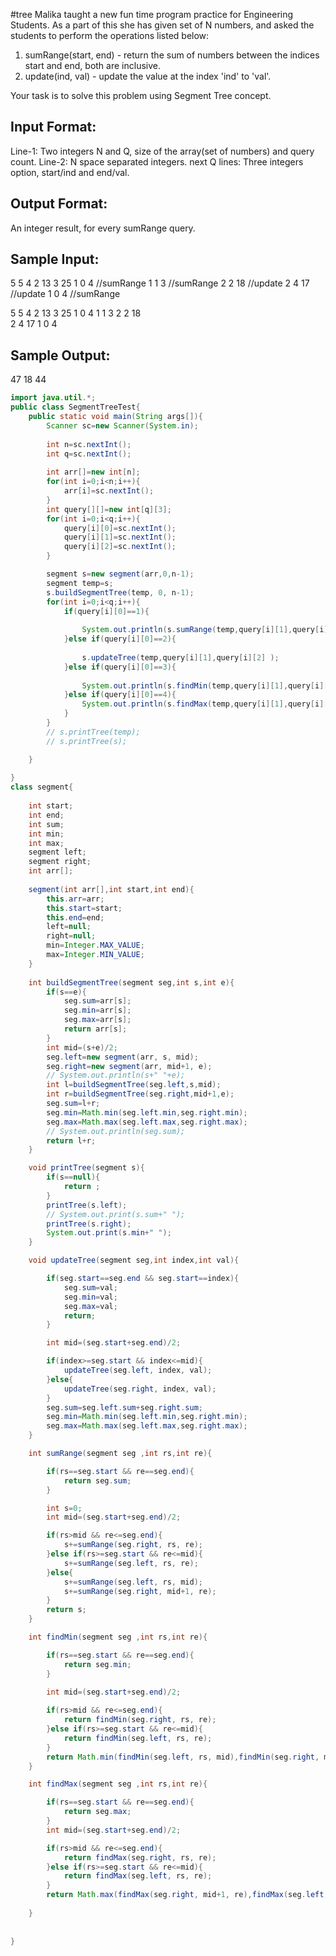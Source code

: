 #tree
Malika taught a new fun time program practice for Engineering Students.
As a part of this she has given set of N numbers, and asked the students 
to perform the operations listed below:
1. sumRange(start, end) - return the sum of numbers between the indices start and end, both are inclusive.
2. update(ind, val) - update the value at the index 'ind' to 'val'.

Your task is to solve this problem using Segment Tree concept.

Input Format:
-------------
Line-1: Two integers N and Q, size of the array(set of numbers) and query count.
Line-2: N space separated integers.
next Q lines: Three integers option, start/ind and end/val.

Output Format:
--------------
An integer result, for every sumRange query.


Sample Input:
-------------
5 5
4 2 13 3 25
1 0 4		//sumRange
1 1 3		//sumRange
2 2 18	//update
2 4 17	//update
1 0 4		//sumRange

5 5
4 2 13 3 25
1 0 4
1 1 3
2 2 18	
2 4 17
1 0 4	

Sample Output:
--------------
47
18
44

```java
import java.util.*;
public class SegmentTreeTest{
    public static void main(String args[]){
        Scanner sc=new Scanner(System.in);
        
        int n=sc.nextInt();
        int q=sc.nextInt();
        
        int arr[]=new int[n];
        for(int i=0;i<n;i++){
            arr[i]=sc.nextInt();
        }
        int query[][]=new int[q][3];
        for(int i=0;i<q;i++){
            query[i][0]=sc.nextInt();
            query[i][1]=sc.nextInt();
            query[i][2]=sc.nextInt();
        }

        segment s=new segment(arr,0,n-1);
        segment temp=s;
        s.buildSegmentTree(temp, 0, n-1);
        for(int i=0;i<q;i++){
            if(query[i][0]==1){
                
                System.out.println(s.sumRange(temp,query[i][1],query[i][2] ));
            }else if(query[i][0]==2){
                
                s.updateTree(temp,query[i][1],query[i][2] );
            }else if(query[i][0]==3){
                
                System.out.println(s.findMin(temp,query[i][1],query[i][2] ));
            }else if(query[i][0]==4){
                System.out.println(s.findMax(temp,query[i][1],query[i][2] ));
            }
        }
        // s.printTree(temp);
        // s.printTree(s);

    }
    
}
class segment{
    
    int start;
    int end;
    int sum;
    int min;
    int max;
    segment left;
    segment right;
    int arr[];
    
    segment(int arr[],int start,int end){
        this.arr=arr;
        this.start=start;
        this.end=end;
        left=null;
        right=null;
        min=Integer.MAX_VALUE;
        max=Integer.MIN_VALUE;
    }
    
    int buildSegmentTree(segment seg,int s,int e){
        if(s==e){
            seg.sum=arr[s];
            seg.min=arr[s];
            seg.max=arr[s];
            return arr[s];
        }
        int mid=(s+e)/2;
        seg.left=new segment(arr, s, mid);
        seg.right=new segment(arr, mid+1, e); 
        // System.out.println(s+" "+e);
        int l=buildSegmentTree(seg.left,s,mid);
        int r=buildSegmentTree(seg.right,mid+1,e);
        seg.sum=l+r;
        seg.min=Math.min(seg.left.min,seg.right.min);
        seg.max=Math.max(seg.left.max,seg.right.max);
        // System.out.println(seg.sum);
        return l+r;
    }

    void printTree(segment s){
        if(s==null){
            return ;
        }
        printTree(s.left);
        // System.out.print(s.sum+" ");
        printTree(s.right);
        System.out.print(s.min+" ");
    }

    void updateTree(segment seg,int index,int val){

        if(seg.start==seg.end && seg.start==index){
            seg.sum=val;
            seg.min=val;
            seg.max=val;
            return;
        }

        int mid=(seg.start+seg.end)/2;

        if(index>=seg.start && index<=mid){
            updateTree(seg.left, index, val);
        }else{
            updateTree(seg.right, index, val);
        }
        seg.sum=seg.left.sum+seg.right.sum;
        seg.min=Math.min(seg.left.min,seg.right.min);
        seg.max=Math.max(seg.left.max,seg.right.max);
    }

    int sumRange(segment seg ,int rs,int re){

        if(rs==seg.start && re==seg.end){
            return seg.sum;
        }

        int s=0;
        int mid=(seg.start+seg.end)/2;

        if(rs>mid && re<=seg.end){
            s+=sumRange(seg.right, rs, re);
        }else if(rs>=seg.start && re<=mid){
            s+=sumRange(seg.left, rs, re);
        }else{
            s+=sumRange(seg.left, rs, mid);
            s+=sumRange(seg.right, mid+1, re);
        }
        return s;
    }

    int findMin(segment seg ,int rs,int re){

        if(rs==seg.start && re==seg.end){
            return seg.min;
        }
        
        int mid=(seg.start+seg.end)/2;

        if(rs>mid && re<=seg.end){
            return findMin(seg.right, rs, re);
        }else if(rs>=seg.start && re<=mid){
            return findMin(seg.left, rs, re);
        }
        return Math.min(findMin(seg.left, rs, mid),findMin(seg.right, mid+1, re));
    }

    int findMax(segment seg ,int rs,int re){

        if(rs==seg.start && re==seg.end){
            return seg.max;
        }
        int mid=(seg.start+seg.end)/2;

        if(rs>mid && re<=seg.end){
            return findMax(seg.right, rs, re);
        }else if(rs>=seg.start && re<=mid){
            return findMax(seg.left, rs, re);
        }
        return Math.max(findMax(seg.right, mid+1, re),findMax(seg.left, rs, mid));
        
    }
    
    
}


```